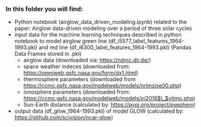 ### In this folder you will find:
- Python notebook (airglow_data_driven_modeling.ipynb) related to the paper: Airglow data-driven modeling over a period of three solar cycles
- input data for the machine learning techniques described in python notebook to model airglow green line (df_i5577_label_features_1964-1993.pkl) and red line (df_i6300_label_features_1964-1993.pkl) (Pandas Data Frames stored in .pkl)
  - airglow data (downloaded via: https://ndmc.dlr.de/)
  - space weather indeces (downloaded from: https://omniweb.gsfc.nasa.gov/form/dx1.html)
  - thermosphere parameters (downloaded from https://ccmc.gsfc.nasa.gov/modelweb/models/nrlmsise00.php)
  - ionosphere parameters (downloaded from: https://ccmc.gsfc.nasa.gov/modelweb/models/iri2016$\_$vitmo.php)
  - Sun-Earth distance (calculated by: https://pypi.org/project/pyephem)
- output data (df_glow_1964-1993.pkl) of model GLOW (calculated by: https://github.com/scivision/ncar-glow)
